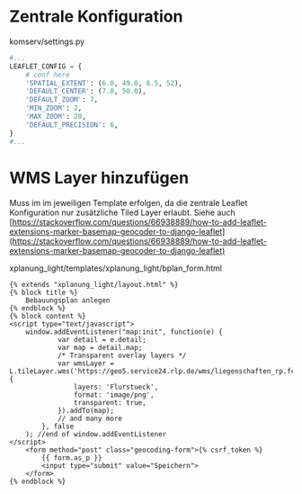 # Zentrale Konfiguration

komserv/settings.py
```python
#...
LEAFLET_CONFIG = {
    # conf here
    'SPATIAL_EXTENT': (6.0, 49.0, 8.5, 52),
    'DEFAULT_CENTER': (7.0, 50.0),
    'DEFAULT_ZOOM': 7,
    'MIN_ZOOM': 2,
    'MAX_ZOOM': 20,
    'DEFAULT_PRECISION': 6,
}
#...
```

# WMS Layer hinzufügen

Muss im im jeweiligen Template erfolgen, da die zentrale Leaflet Konfiguration nur zusätzliche Tiled Layer erlaubt.
Siehe auch [https://stackoverflow.com/questions/66938889/how-to-add-leaflet-extensions-marker-basemap-geocoder-to-django-leaflet](https://stackoverflow.com/questions/66938889/how-to-add-leaflet-extensions-marker-basemap-geocoder-to-django-leaflet)


xplanung_light/templates/xplanung_light/bplan_form.html
```jinja
{% extends "xplanung_light/layout.html" %}
{% block title %}
    Bebauungsplan anlegen
{% endblock %}
{% block content %}
<script type="text/javascript">
    window.addEventListener("map:init", function(e) {
            var detail = e.detail;
            var map = detail.map;
            /* Transparent overlay layers */
            var wmsLayer = L.tileLayer.wms('https://geo5.service24.rlp.de/wms/liegenschaften_rp.fcgi?', {
                layers: 'Flurstueck',
                format: 'image/png',
                transparent: true,
            }).addTo(map);
            // and many more
        }, false
    ); //end of window.addEventListener
</script>
    <form method="post" class="geocoding-form">{% csrf_token %}
        {{ form.as_p }}
        <input type="submit" value="Speichern">
    </form>
{% endblock %}
```